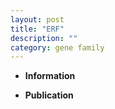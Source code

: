```yaml
---
layout: post
title: "ERF"
description: ""
category: gene family
---
```


* **Information**  

* **Publication**  


